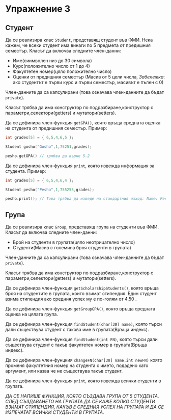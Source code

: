 Упражнение 3
============

Студент
----------------------
Да се реализира клас `Student`, представящ студент във ФМИ.
Нека кажем, че всеки студент има винаги по 5 предмета от предишния семестър.
Класът да включва следните член-данни:
* Име(сиимволен низ до 30 символа)
* Курс(положително число от 1 до 4)
* Факултетен номер(цяло положително число)
* Оценки от предишния семестър (Масив от 5 цели числа, *Забележка*: ако студентът е първи курс и първи семестър, масивът е пълен с 0)

Член-данните да са капсулирани (това означава член-данните да бъдат `private`).


Класът трябва да има конструктор по подразбиране,конструктор с параметри,селектори(getters) и мутатори(setters).

Да се дефинира член-функция `getGPA()`, която връща средната оценка на студента от предишния семестър.
Пример:
```cpp
int grades[5] = { 6,5,4,6,5 };

Student gosho("Gosho",1,75251,grades);

pesho.getGPA() // трябва да върне 5.2	
```

Да се дефинира член-функция `print`, която извежда информация за студента.
Пример:
```cpp
int grades[5] = { 6,5,4,6,4 };

Student pesho("Pesho",1,755255,grades);

pesho.print(); // Това трябва да изведе на стандартния изход: Name: Pesho, Course: 2, FN: 755255, GPA: 5.00
```


Група
----------
Да се реализира клас `Group`, представящ група на студенти във ФМИ.
Класът да включва следните член-данни:
* Брой на студенти в групата(цяло неотрицателно число)
* Студенти(Масив с големина броя студенти в групата)

Член-данните да са капсулирани (това означава член-данните да бъдат `private`).


Класът трябва да има конструктор по подразбиране,конструктор с параметри,селектори(getters) и мутатори(setters).

Да се дефинира член-функция `getScholarshipStudents()`, която връща броя на студентите в групата, които взимат стипендия.
Един студент взима стипендия ако средния успех му е по-голям от 4.50 .

Да се дефинира член-функция `getGroupGPA()`, която връща средната оценка на цялата група.

Да се дефинира член-функция `findStudent(char[30] name)`, която търси дали съществува студент с такова име в групата(Връща индекс).

Да се дефинира член-функция `findStudent(int FN)`, която търси дали съществува студент с такъв факултетен номер в групата(Връща индекс).

Да се дефинира член-фунцкия `changeFN(char[30] name,int newFN)` която променя факултетния номер на студента с името, подадено като аргумент, или казва че не съществува такъв студент.

Да се дефинира член-функция `print`, която извежда всички студенти в групата.


*ДА СЕ НАПИШЕ ФУНКЦИЯ, КОЯТО СЪЗДАВА ГРУПА ОТ 5 СТУДЕНТА. СЛЕД СЪЗДАВАНЕТО НА ГРУПАТА ДА СЕ КАЖЕ КОЛКО СТУДЕНТИ ВЗИМАТ СТИПЕНДИЯ, КАКЪВ Е СРЕДНИЯ УСПЕХ НА ГРУПАТА И ДА СЕ ИЗПЕЧАТАТ ВСИЧКИ СТУДЕНТИ В ГРУПАТА.*


